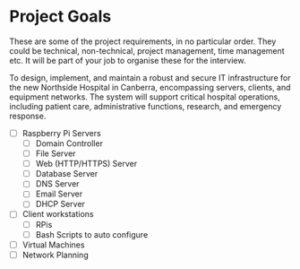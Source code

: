 # Project Goals

These are some of the project requirements, in no particular order. They could be technical, non-technical, project management, time management etc. It will be part of your job to organise these for the interview.

To design, implement, and maintain a robust and secure IT infrastructure for the new Northside Hospital in Canberra, encompassing servers, clients, and equipment networks. The system will support critical hospital operations, including patient care, administrative functions, research, and emergency response.

- [ ] Raspberry Pi Servers
	- [ ] Domain Controller
	- [ ] File Server
	- [ ] Web (HTTP/HTTPS) Server
	- [ ] Database Server
	- [ ] DNS Server
	- [ ] Email Server
	- [ ] DHCP Server
- [ ] Client workstations
	- [ ] RPis
	- [ ] Bash Scripts to auto configure
- [ ] Virtual Machines
- [ ] Network Planning